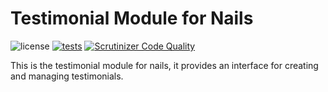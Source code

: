 # Testimonial Module for Nails

![license](https://img.shields.io/badge/license-MIT-green.svg)
[![tests](https://github.com/nails/module-testimonial/actions/workflows/build_and_test.yml/badge.svg)](https://github.com/nails/module-testimonial/actions)
[![Scrutinizer Code Quality](https://scrutinizer-ci.com/g/nails/module-testimonial/badges/quality-score.png)](https://scrutinizer-ci.com/g/nails/module-testimonial)

This is the testimonial module for nails, it provides an interface for creating and managing testimonials.

